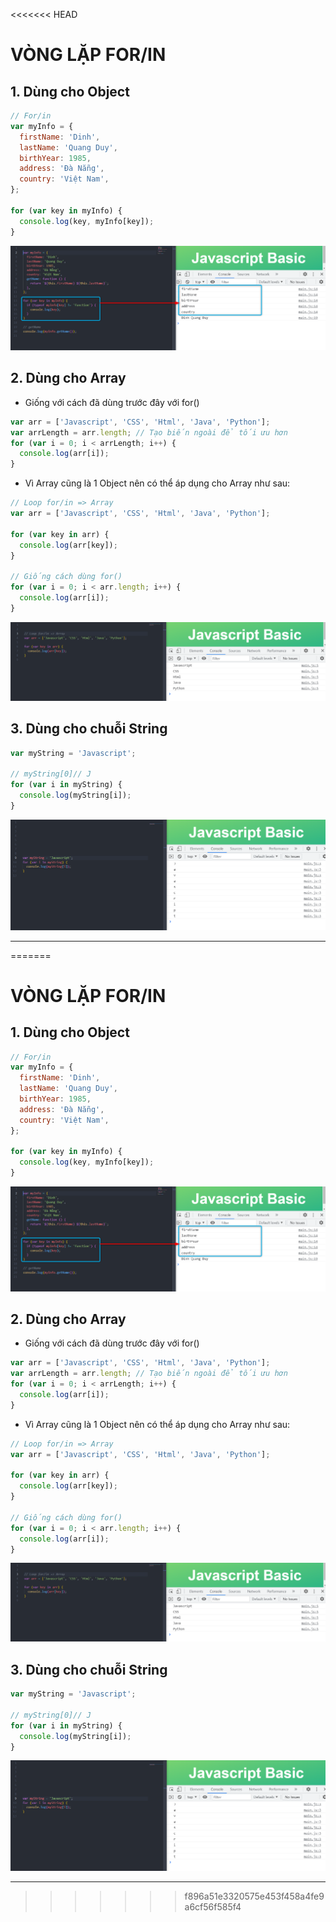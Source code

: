 <<<<<<< HEAD
# VÒNG LẶP FOR/IN

## 1. Dùng cho Object

```js
// For/in
var myInfo = {
  firstName: 'Dinh',
  lastName: 'Quang Duy',
  birthYear: 1985,
  address: 'Đà Nẵng',
  country: 'Việt Nam',
};

for (var key in myInfo) {
  console.log(key, myInfo[key]);
}
```

![Object](./images/001.png 'Object')

## 2. Dùng cho Array

- Giống với cách đã dùng trước đây với for()

```js
var arr = ['Javascript', 'CSS', 'Html', 'Java', 'Python'];
var arrLength = arr.length; // Tạo biến ngoài để tối ưu hơn
for (var i = 0; i < arrLength; i++) {
  console.log(arr[i]);
}
```

- Vì Array cũng là 1 Object nên có thể áp dụng cho Array như sau:

```js
// Loop for/in => Array
var arr = ['Javascript', 'CSS', 'Html', 'Java', 'Python'];

for (var key in arr) {
  console.log(arr[key]);
}

// Giống cách dùng for()
for (var i = 0; i < arr.length; i++) {
  console.log(arr[i]);
}
```

![Array](./images/002.png 'Array')

## 3. Dùng cho chuỗi String

```js
var myString = 'Javascript';

// myString[0]// J
for (var i in myString) {
  console.log(myString[i]);
}
```

![String](./images/003.png 'String')

---
=======
# VÒNG LẶP FOR/IN

## 1. Dùng cho Object

```js
// For/in
var myInfo = {
  firstName: 'Dinh',
  lastName: 'Quang Duy',
  birthYear: 1985,
  address: 'Đà Nẵng',
  country: 'Việt Nam',
};

for (var key in myInfo) {
  console.log(key, myInfo[key]);
}
```

![Object](./images/001.png 'Object')

## 2. Dùng cho Array

- Giống với cách đã dùng trước đây với for()

```js
var arr = ['Javascript', 'CSS', 'Html', 'Java', 'Python'];
var arrLength = arr.length; // Tạo biến ngoài để tối ưu hơn
for (var i = 0; i < arrLength; i++) {
  console.log(arr[i]);
}
```

- Vì Array cũng là 1 Object nên có thể áp dụng cho Array như sau:

```js
// Loop for/in => Array
var arr = ['Javascript', 'CSS', 'Html', 'Java', 'Python'];

for (var key in arr) {
  console.log(arr[key]);
}

// Giống cách dùng for()
for (var i = 0; i < arr.length; i++) {
  console.log(arr[i]);
}
```

![Array](./images/002.png 'Array')

## 3. Dùng cho chuỗi String

```js
var myString = 'Javascript';

// myString[0]// J
for (var i in myString) {
  console.log(myString[i]);
}
```

![String](./images/003.png 'String')

---
>>>>>>> f896a51e3320575e453f458a4fe9a6cf56f585f4
